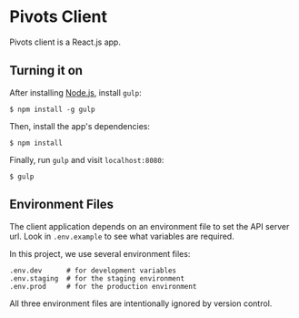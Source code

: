 # Pivots Client

Pivots client is a React.js app.

## Turning it on

After installing [Node.js](https://nodejs.org/en/download/), install `gulp`:

    $ npm install -g gulp

Then, install the app's dependencies:

    $ npm install

Finally, run `gulp` and visit `localhost:8080`:

    $ gulp

## Environment Files

The client application depends on an environment file to set the API server url. Look in `.env.example` to see what variables are required.

In this project, we use several environment files:

    .env.dev      # for development variables
    .env.staging  # for the staging environment
    .env.prod     # for the production environment

All three environment files are intentionally ignored by version control.

